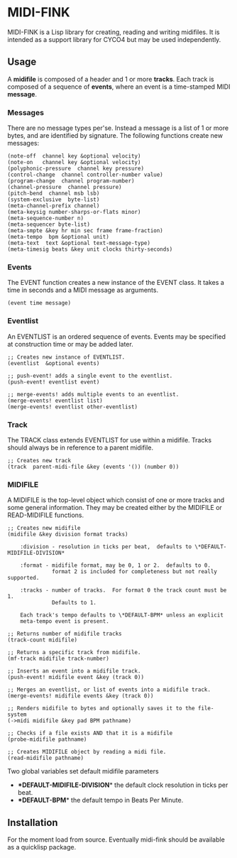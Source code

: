 # MIDI-FINK

MIDI-FINK is a Lisp library for creating, reading and writing
midifiles.  It is intended as a support library for CYCO4 but may be used
independently. 

## Usage

A **midifile** is composed of a header and 1 or more **tracks**.
Each track is composed of a sequence of **events**, where an event is a
time-stamped MIDI **message**.

### Messages

There are no message types per'se.  Instead a message is a list of 1 or more 
bytes, and are identified by signature.   The following functions create new messages:

    (note-off  channel key &optional velocity)
    (note-on   channel key &optional velocity)
    (polyphonic-pressure  channel key pressure)
    (control-change  channel controller-number value)
    (program-change  channel program-number)
    (channel-pressure  channel pressure)
    (pitch-bend  channel msb lsb)
    (system-exclusive  byte-list)
    (meta-channel-prefix channel)
    (meta-keysig number-sharps-or-flats minor)
    (meta-sequence-number n)
    (meta-sequencer byte-list)
    (meta-smpte &key hr min sec frame frame-fraction)
    (meta-tempo  bpm &optional unit)
    (meta-text  text &optional text-message-type)
    (meta-timesig beats &key unit clocks thirty-seconds)

### Events

The EVENT function creates a new instance of the EVENT class. It takes a time in seconds and a MIDI
message as arguments.

    (event time message)

### Eventlist

An EVENTLIST is an ordered sequence of events.  Events may be specified at
construction time or may be added later. 

    ;; Creates new instance of EVENTLIST.
    (eventlist  &optional events)

    ;; push-event! adds a single event to the eventlist.
    (push-event! eventlist event)

    ;; merge-events! adds multiple events to an eventlist.
    (merge-events! eventlist list)
    (merge-events! eventlist other-eventlist)

### Track

The TRACK class extends EVENTLIST for use within a midifile.  Tracks should always
be in reference to a parent midifile.

    ;; Creates new track
    (track  parent-midi-file &key (events '()) (number 0))

### MIDIFILE

A MIDIFILE is the top-level object which consist of one or more tracks and
some general information.  They may be created either by the MIDIFILE or
READ-MIDIFILE functions.

    ;; Creates new midifile
    (midifile &key division format tracks)
    
        :division - resolution in ticks per beat,  defaults to \*DEFAULT-MIDIFILE-DIVISION*

        :format - midifile format, may be 0, 1 or 2.  defaults to 0.
                  format 2 is included for completeness but not really supported.

        :tracks - number of tracks.  For format 0 the track count must be 1.
                  Defaults to 1.

        Each track's tempo defaults to \*DEFAULT-BPM* unless an explicit
        meta-tempo event is present. 
    
    ;; Returns number of midifile tracks
    (track-count midifile)
    
    ;; Returns a specific track from midifile.
    (mf-track midifile track-number)
    
    ;; Inserts an event into a midifile track.
    (push-event! midifile event &key (track 0))
    
    ;; Merges an eventlist, or list of events into a midifile track.
    (merge-events! midifile events &key (track 0))
    
    ;; Renders midifile to bytes and optionally saves it to the file-system
    (->midi midifile &key pad BPM pathname)
    
    ;; Checks if a file exists AND that it is a midifile
    (probe-midifile pathname)
    
    ;; Creates MIDIFILE object by reading a midi file.
    (read-midifile pathname)

Two global variables set default midifile parameters

* **\*DEFAULT-MIDIFILE-DIVISION***  the default clock resolution in ticks per beat.
* **\*DEFAULT-BPM***  the default tempo in  Beats Per Minute.


## Installation

For the moment load from source.
Eventually midi-fink should be available as a quicklisp package. 